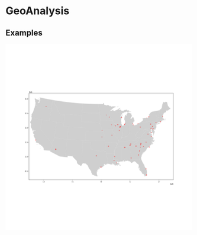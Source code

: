 # GeoAnalysis

## Examples
![Nuclear power plants in USA](https://github.com/Hubert-LEROUX/GeoAnalysis/blob/main/Introduction/carte_nuclear.png "Nuclear power plants in USA")
